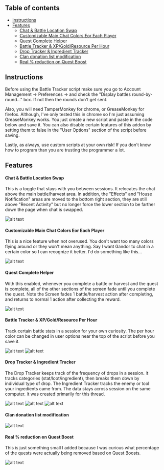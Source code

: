 ## Table of contents

- [Instructions](#instructions)
- [Features](#features)
  - [Chat & Battle Location Swap](#chat---battle-location-swap)
  - [Customizable Main Chat Colors Eor Each Player](#customizable-main-chat-colors-eor-each-player)
  - [Quest Complete Helper](#quest-complete-helper)
  - [Battle Tracker & XP/Gold/Resource Per Hour](#battle-tracker---xp-gold-resource-per-hour)
  - [Drop Tracker & Ingredient Tracker](#drop-tracker---ingredient-tracker)
  - [Clan donation list modification](#clan-donation-list-modification)
  - [Real % reduction on Quest Boost](#real---reduction-on-quest-boost)

## Instructions
Before using the Battle Tracker script make sure you go to Account Management -> Preferences -> and check the "Display battles round-by-round..." box. If not then the rounds don't get sent.

Also, you will need TamperMonkey for chrome, or GreaseMonkey for firefox. Although, I've only tested this in chrome so I'm just assuming GreaseMonkey works. You just create a new script and paste in the code below and save it. You can also disable certain features of this addon by setting them to false in the "User Options" section of the script before saving.

Lastly, as always, use custom scripts at your own risk! If you don't know how to program than you are trusting the programmer a lot.

## Features

#### Chat & Battle Location Swap
This is a toggle that stays with you between sessions. It relocates the chat above the main battle/harvest area. In addition, the "Effects" and "House Notification" areas are moved to the bottom right section, they are still above "Recent Activity" but no longer force the lower section to be farther down the page when chat is swapped.

![alt text](http://puu.sh/n2PHk/f8121a8d37.png)

#### Customizable Main Chat Colors Eor Each Player
This is a nice feature when not overused. You don't want too many colors flying around or they won't mean anything. Say I want Gandor to chat in a certain color so I can recognize it better. I'd do something like this...

![alt text](http://puu.sh/n4kIg/8dca6d913d.jpg)

#### Quest Complete Helper
With this enabled, whenever you complete a battle or harvest and the quest is complete, all of the other sections of the screen fade until you complete the quest. Note the Screen fades 1 battle/harvest action after completing, and returns to normal 1 action after collecting the reward.

![alt text](http://puu.sh/n2Srg/c4fc48c21c.jpg)

#### Battle Tracker & XP/Gold/Resource Per Hour
Track certain battle stats in a session for your own curiosity. The per hour color can be changed in user options near the top of the script before you save it.

![alt text](http://puu.sh/mYPEV/bf718912ac.png)
![alt text](http://puu.sh/mYP0W/ded08bb927.png)

#### Drop Tracker & Ingredient Tracker
The Drop Tracker keeps track of the frequency of drops in a session. It tracks categories (stat/loot/ingredient), then breaks them down by individual type of drop.
The Ingredient Tracker tracks the enemy or tool your ingredients came from. The data stays across session on the same computer. It was created primarily for this thread.

![alt text](http://puu.sh/mYPvq/187a4d9cae.png)
![alt text](http://puu.sh/mYPa7/8b90e8a791.png)
![alt text](http://puu.sh/mYP5f/9a8ed782ab.png)

#### Clan donation list modification

![alt text](http://puu.sh/mRm26/be838d7c76.png)

#### Real % reduction on Quest Boost
This is just something small I added because I was curious what percentage of the quests were actually being removed based on Quest Boosts.

![alt text](http://puu.sh/mRjm1/f8879f8530.png)
